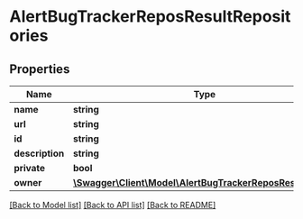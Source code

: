 # AlertBugTrackerReposResultRepositories

## Properties
Name | Type | Description | Notes
------------ | ------------- | ------------- | -------------
**name** | **string** |  | 
**url** | **string** |  | 
**id** | **string** |  | 
**description** | **string** |  | [optional] 
**private** | **bool** |  | [optional] 
**owner** | [**\Swagger\Client\Model\AlertBugTrackerReposResultOwner**](AlertBugTrackerReposResultOwner.md) |  | [optional] 

[[Back to Model list]](../README.md#documentation-for-models) [[Back to API list]](../README.md#documentation-for-api-endpoints) [[Back to README]](../README.md)


